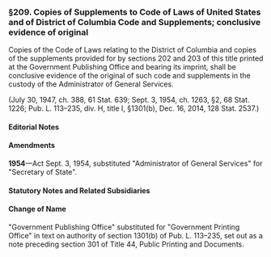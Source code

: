 ### §209. Copies of Supplements to Code of Laws of United States and of District of Columbia Code and Supplements; conclusive evidence of original ###

Copies of the Code of Laws relating to the District of Columbia and copies of the supplements provided for by sections 202 and 203 of this title printed at the Government Publishing Office and bearing its imprint, shall be conclusive evidence of the original of such code and supplements in the custody of the Administrator of General Services.

(July 30, 1947, ch. 388, 61 Stat. 639; Sept. 3, 1954, ch. 1263, §2, 68 Stat. 1226; Pub. L. 113–235, div. H, title I, §1301(b), Dec. 16, 2014, 128 Stat. 2537.)

#### **Editorial Notes** ####

#### Amendments ####

**1954**—Act Sept. 3, 1954, substituted "Administrator of General Services" for "Secretary of State".

#### **Statutory Notes and Related Subsidiaries** ####

#### Change of Name ####

"Government Publishing Office" substituted for "Government Printing Office" in text on authority of section 1301(b) of Pub. L. 113–235, set out as a note preceding section 301 of Title 44, Public Printing and Documents.